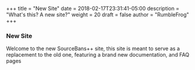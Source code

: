 +++
title = "New Site"
date = 2018-02-17T23:31:41-05:00
description = "What's this? A new site?"
weight = 20
draft = false
author = "RumbleFrog"
+++

### New Site

Welcome to the new SourceBans++ site, this site is meant to serve as a replacement to the old one, featuring a brand new documentation, and FAQ pages
